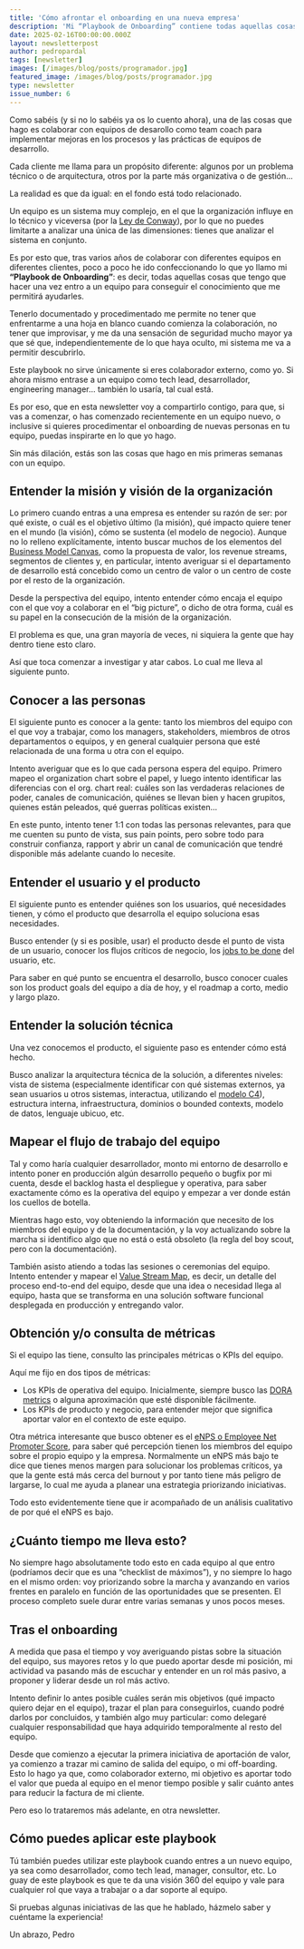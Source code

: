 ```yaml
---
title: 'Cómo afrontar el onboarding en una nueva empresa'
description: 'Mi “Playbook de Onboarding” contiene todas aquellas cosas que tengo que hacer una vez entro a un equipo para conseguir el conocimiento que me permitirá ayudarles.'
date: 2025-02-16T00:00:00.000Z
layout: newsletterpost
author: pedropardal
tags: [newsletter]
images: [/images/blog/posts/programador.jpg]
featured_image: /images/blog/posts/programador.jpg
type: newsletter
issue_number: 6
---
```


Como sabéis (y si no lo sabéis ya os lo cuento ahora), una de las cosas que hago es colaborar con equipos de desarollo como team coach para implementar mejoras en los procesos y las prácticas de equipos de desarrollo.

Cada cliente me llama para un propósito diferente: algunos por un problema técnico o de arquitectura, otros por la parte más organizativa o de gestión...

La realidad es que da igual: en el fondo está todo relacionado.

Un equipo es un sistema muy complejo, en el que la organización influye en lo técnico y viceversa (por la [Ley de Conway](https://es.wikipedia.org/wiki/Ley_de_Conway)), por lo que no puedes limitarte a analizar una única de las dimensiones: tienes que analizar el sistema en conjunto.

Es por esto que, tras varios años de colaborar con diferentes equipos en diferentes clientes, poco a poco he ido confeccionando lo que yo llamo mi **“Playbook de Onboarding”**: es decir, todas aquellas cosas que tengo que hacer una vez entro a un equipo para conseguir el conocimiento que me permitirá ayudarles.

Tenerlo documentado y procedimentado me permite no tener que enfrentarme a una hoja en blanco cuando comienza la colaboración, no tener que improvisar, y me da una sensación de seguridad mucho mayor ya que sé que, independientemente de lo que haya oculto, mi sistema me va a permitir descubrirlo.

Este playbook no sirve únicamente si eres colaborador externo, como yo. Si ahora mismo entrase a un equipo como tech lead, desarrollador, engineering manager… también lo usaría, tal cual está. 

Es por eso, que en esta newsletter voy a compartirlo contigo, para que, si vas a comenzar, o has comenzado recientemente en un equipo nuevo, o inclusive si quieres procedimentar el onboarding de nuevas personas en tu equipo, puedas inspirarte en lo que yo hago.

Sin más dilación, estás son las cosas que hago en mis primeras semanas con un equipo.

## Entender la misión y visión de la organización

Lo primero cuando entras a una empresa es entender su razón de ser: por qué existe, o cuál es el objetivo último (la misión), qué impacto quiere tener en el mundo (la visión), cómo se sustenta (el modelo de negocio). Aunque no lo relleno explícitamente, intento buscar muchos de los elementos del [Business Model Canvas](https://en.wikipedia.org/wiki/Business_model_canvas), como la propuesta de valor, los revenue streams, segmentos de clientes y, en particular, intento averiguar si el departamento de desarrollo está concebido como un centro de valor o un centro de coste por el resto de la organización.

Desde la perspectiva del equipo, intento entender cómo encaja el equipo con el que voy a colaborar en el “big picture”, o dicho de otra forma, cuál es su papel en la consecución de la misión de la organización.

El problema es que, una gran mayoría de veces, ni siquiera la gente que hay dentro tiene esto claro.

Así que toca comenzar a investigar y atar cabos. Lo cual me lleva al siguiente punto.

## Conocer a las personas

El siguiente punto es conocer a la gente: tanto los miembros del equipo con el que voy a trabajar, como los managers, stakeholders, miembros de otros departamentos o equipos, y en general cualquier persona que esté relacionada de una forma u otra con el equipo.

Intento averiguar que es lo que cada persona espera del equipo. Primero mapeo el organization chart sobre el papel, y luego intento identificar las diferencias con el org. chart real: cuáles son las verdaderas relaciones de poder, canales de comunicación, quiénes se llevan bien y hacen grupitos, quienes están peleados, qué guerras políticas existen...

En este punto, intento tener 1:1 con todas las personas relevantes, para que me cuenten su punto de vista, sus pain points, pero sobre todo para construir confianza, rapport y abrir un canal de comunicación que tendré disponible más adelante cuando lo necesite.

## Entender el usuario y el producto

El siguiente punto es entender quiénes son los usuarios, qué necesidades tienen, y cómo el producto que desarrolla el equipo soluciona esas necesidades.

Busco entender (y si es posible, usar) el producto desde el punto de vista de un usuario, conocer los flujos críticos de negocio, los [jobs to be done](https://www.uifrommars.com/jobs-to-be-done-que-es/) del usuario, etc.

Para saber en qué punto se encuentra el desarrollo, busco conocer cuales son los product goals del equipo a día de hoy, y el roadmap a corto, medio y largo plazo. 

## Entender la solución técnica

Una vez conocemos el producto, el siguiente paso es entender cómo está hecho.

Busco analizar la arquitectura técnica de la solución, a diferentes niveles: vista de sistema (especialmente identificar con qué sistemas externos, ya sean usuarios u otros sistemas, interactua, utilizando el [modelo C4](https://c4model.com/)), estructura interna, infraestructura, dominios o bounded contexts, modelo de datos, lenguaje ubicuo, etc.

## Mapear el flujo de trabajo del equipo

Tal y como haría cualquier desarrollador, monto mi entorno de desarrollo e intento poner en producción algún desarrollo pequeño o bugfix por mi cuenta, desde el backlog hasta el despliegue y operativa, para saber exactamente cómo es la operativa del equipo y empezar a ver donde están los cuellos de botella.

Mientras hago esto, voy obteniendo la información que necesito de los miembros del equipo y de la documentación, y la voy actualizando sobre la marcha si identifico algo que no está o está obsoleto (la regla del boy scout, pero con la documentación).

También asisto atiendo a todas las sesiones o ceremonias del equipo. Intento entender y mapear el [Value Stream Map](https://en.wikipedia.org/wiki/Value-stream_mapping), es decir, un detalle del proceso end-to-end del equipo, desde que una idea o necesidad llega al equipo, hasta que se transforma en una solución software funcional desplegada en producción y entregando valor.

## Obtención y/o consulta de métricas

Si el equipo las tiene, consulto las principales métricas o KPIs del equipo.

Aquí me fijo en dos tipos de métricas:

- Los KPIs de operativa del equipo. Inicialmente, siempre busco las [DORA metrics](https://dora.dev/guides/dora-metrics-four-keys/) o alguna aproximación que esté disponible fácilmente.
- Los KPIs de producto y negocio, para entender mejor que significa aportar valor en el contexto de este equipo.

Otra métrica interesante que busco obtener es el [eNPS o Employee Net Promoter Score](https://factorial.es/blog/enps-employee-net-promoter-score/), para saber qué percepción tienen los miembros del equipo sobre el propio equipo y la empresa. Normalmente un eNPS más bajo te dice que tienes menos margen para solucionar los problemas críticos, ya que la gente está más cerca del burnout y por tanto tiene más peligro de largarse, lo cual me ayuda a planear una estrategia priorizando iniciativas.

Todo esto evidentemente tiene que ir acompañado de un análisis cualitativo de por qué el eNPS es bajo.

## ¿Cuánto tiempo me lleva esto?

No siempre hago absolutamente todo esto en cada equipo al que entro (podríamos decir que es una “checklist de máximos”), y no siempre lo hago en el mismo orden: voy priorizando sobre la marcha y avanzando en varios frentes en paralelo en función de las oportunidades que se presenten. El proceso completo suele durar entre varias semanas y unos pocos meses.

## Tras el onboarding

A medida que pasa el tiempo y voy averiguando pistas sobre la situación del equipo, sus mayores retos y lo que puedo aportar desde mi posición, mi actividad va pasando más de escuchar y entender en un rol más pasivo, a proponer y liderar desde un rol más activo.

Intento definir lo antes posible cuáles serán mis objetivos (qué impacto quiero dejar en el equipo), trazar el plan para conseguirlos, cuando podré darlos por concluidos, y también algo muy particular: como delegaré cualquier responsabilidad que haya adquirido temporalmente al resto del equipo.

Desde que comienzo a ejecutar la primera iniciativa de aportación de valor, ya comienzo a trazar mi camino de salida del equipo, o mi off-boarding. Esto lo hago ya que, como colaborador externo, mi objetivo es aportar todo el valor que pueda al equipo en el menor tiempo posible y salir cuánto antes para reducir la factura de mi cliente.

Pero eso lo trataremos más adelante, en otra newsletter.

## Cómo puedes aplicar este playbook

Tú también puedes utilizar este playbook cuando entres a un nuevo equipo, ya sea como desarrollador, como tech lead, manager, consultor, etc. Lo guay de este playbook es que te da una visión 360 del equipo y vale para cualquier rol que vaya a trabajar o a dar soporte al equipo.

Si pruebas algunas iniciativas de las que he hablado, házmelo saber y cuéntame la experiencia!

Un abrazo,
Pedro
